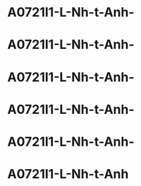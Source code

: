 # A0721I1-L-Nh-t-Anh-
# A0721I1-L-Nh-t-Anh-
# A0721I1-L-Nh-t-Anh-
# A0721I1-L-Nh-t-Anh-
# A0721I1-L-Nh-t-Anh-
# A0721I1-L-Nh-t-Anh
